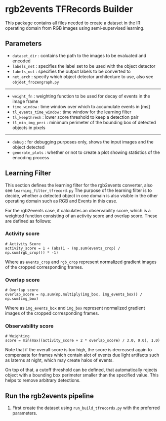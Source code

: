 # rgb2events TFRecords Builder

This package contains all files needed to create a dataset in the IR 
operating domain from RGB images using semi-supervised learning. 

## Parameters

- `dataset_dir` : contains the path to the images to be evaluated and encoded
- `labels_net` : specifies the label set to be used with the object detector
- `labels_out` : specifies the output labels to be converted to
- `net_arch` : specify which object detector architecture to use, also see `objdet_frozengraph.py`

---

- `weight_fn` : weighting function to be used for decay of events in the image frame
- `time_window` : time window over which to accumulate events in [ms]
- `tl_events_time_window` : time window for the learning filter
- `tl_keepthresh` : lower score threshold to keep a detection pair
- `tl_min_img_peri` : minimum perimeter of the bounding box of detected objects in pixels

---

- `debug` : for debugging purposes only, shows the input images and the object detected
- `generate_plots` : whether or not to create a plot showing statistics of the encoding process

## Learning Filter

This section defines the learning filter for the rgb2events converter, 
also see `learning_filter_tfrecord.py`
The purpose of the learning filter is to decide, whether a detected object in 
one domain is also visible in the other operating domain such as RGB and Events in this case.

For the rgb2events case, it calculates an observability score, which is a weighted function consisting
of an activity score and overlap score. These are defined as follows:

### Activity score
    # Activity Score
    activity_score = 1 + (abs(1 - (np.sum(events_crop) / np.sum(rgb_crop))) * -1)
    
Where as `events_crop` and `rgb_crop` represent normalized gradient images of the cropped corresponding frames.
    
### Overlap score
    # Overlap score
    overlap_score = np.sum(np.multiply(img_box, img_events_box)) / np.sum(img_box)
    
Where as `img_events_box` and `img_box` represent normalized gradient images of the cropped corresponding frames.
    
### Observability score
    # Weighting
    score = min(max((activity_score + 2 * overlap_score) / 3.0, 0.0), 1.0)
    
Note that if the overall score is too high, the score is decreased again to compensate for frames
which contain alot of events due light artifacts such as laterns at night, which may create halos of events.

On top of that, a cutoff threshold can be defined, that automatically rejects object with a
bounding box perimeter smaller than the specified value. This helps to remove arbitrary detections.

## Run the rgb2events pipeline

1. First create the dataset using `run_build_tfrecords.py` with the preferred parameters.